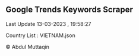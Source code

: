 

## Google Trends Keywords Scraper 
 
Last Update 13-03-2023 , 19:58:27

Country List :
VIETNAM.json



© Abdul Muttaqin 
